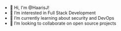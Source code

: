 - 👋 Hi, I'm @HaarisJ! 
- 🔭 I’m interested in Full Stack Development
- 🌱 I’m currently learning about security and DevOps
- 👯 I’m looking to collaborate on open source projects


<!-- OLD (fifth year)
### Hi there! 👋

#### 🔭 I’m currently working on
- TuringTrader - A collaborative stock trading app for beginner traders (C++)
- Engineering Final Year Capstone Project - ECG Diagnosis using Machine Learning (MATLAB)
- A clean and simple platform for developers to track bugs and issues (MERN stack)
- My portfolio website

#### 🌱 I’m currently learning
- C++ application development in an Agile team
- The fundamentals of computer vision using OpenCV and Python (University course)
- MySQL
- How to master the coding interview

#### Soon I will be
- Working as a project manager for 2nd year engineering students' course projects

#### 👯 I’m looking to collaborate on
- A full stack web application that allows Rubik's Cube enthusiasts to speedcube in a multiplayer environment or platform

#### 🤔 I’m looking for help with
- Learning how to contribute to open source projects
- Finding an open source project I'd like to contribute to

#### 💬 Ask me about
- My journey in transitioning from an electrical engineer to a software developer

#### 📫 How to reach me:
- Email: haarisj1@gmail.com

#### ⚡ Fun fact:
- The fastest I ever speedsolved a Rubik's cube was in 8.53 seconds on June 26, 2020. 
-->


<!--
**HaarisJ/HaarisJ** is a ✨ _special_ ✨ repository because its `README.md` (this file) appears on your GitHub profile.

Here are some ideas to get you started:

- 🔭 I’m currently working on ...
- 🌱 I’m currently learning ...
- 👯 I’m looking to collaborate on ...
- 🤔 I’m looking for help with ...
- 💬 Ask me about ...
- 📫 How to reach me: ...
- 😄 Pronouns: ...
- ⚡ Fun fact: ...
-->
